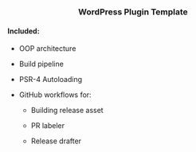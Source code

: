 <h3 align="center">WordPress Plugin Template</h3>
 <h4>Included:</h4>

 - OOP architecture

 - Build pipeline

 - PSR-4 Autoloading

 - GitHub workflows for:

 	- Building release asset

 	- PR labeler

 	- Release drafter
